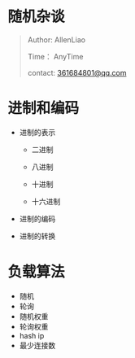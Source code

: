 # 随机杂谈
> Author:  AllenLiao
>
> Time：  AnyTime
>
> contact: 361684801@qq.com

# 进制和编码

+ 进制的表示

  + 二进制

  + 八进制

  + 十进制

  + 十六进制

+ 进制的编码

+ 进制的转换



# 负载算法

+ 随机
+ 轮询
+ 随机权重
+ 轮询权重
+ hash ip
+ 最少连接数





## 

